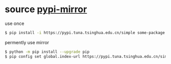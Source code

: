 # source [pypi-mirror](https://yeasy.gitbook.io/docker_practice/install/mirror)
use once
```bash
$ pip install -i https://pypi.tuna.tsinghua.edu.cn/simple some-package
```

permently use mirror
```bash
$ python -m pip install --upgrade pip
$ pip config set global.index-url https://pypi.tuna.tsinghua.edu.cn/simple
```
